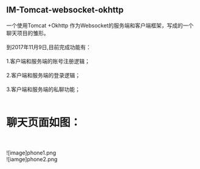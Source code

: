## IM-Tomcat-websocket-okhttp

一个使用Tomcat +Okhttp 作为Websocket的服务端和客户端框架，写成的一个聊天项目的雏形。</br></br>
到2017年11月9日,目前完成功能有：</br></br>
1.客户端和服务端的账号注册逻辑；</br></br>
2.客户端和服务端的登录逻辑；</br></br>
3.客户端和服务端的私聊功能；</br></br>
# 聊天页面如图：</br></br>
![image]phone1.png </br>
![iamge]phone2.png


